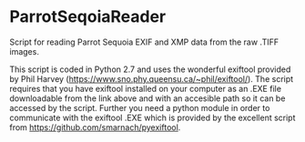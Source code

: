 # ParrotSeqoiaReader
Script for reading Parrot Sequoia EXIF and XMP data from the raw .TIFF images.

This script is coded in Python 2.7 and uses the wonderful exiftool provided by Phil Harvey (https://www.sno.phy.queensu.ca/~phil/exiftool/).
The script requires that you have exiftool installed on your computer as an .EXE file downloadable from the link above and with an accesible path so it can be
accessed by the script. Further you need a python module in order to communicate with the exiftool .EXE which is
provided by the excellent script from https://github.com/smarnach/pyexiftool.

